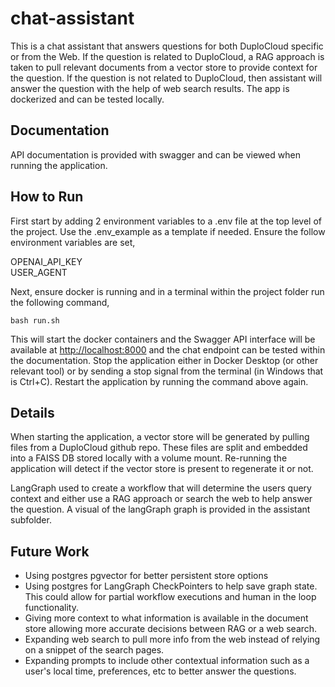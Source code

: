 # chat-assistant

This is a chat assistant that answers questions for both DuploCloud specific or from the Web. If the question is related to DuploCloud, a RAG approach is taken to pull relevant documents from a vector store to provide context for the question. If the question is not related to DuploCloud, then assistant will answer the question with the help of web search results. The app is dockerized and can be tested locally.

## Documentation
API documentation is provided with swagger and can be viewed when running the application.

## How to Run
First start by adding 2 environment variables to a .env file at the top level of the project. Use the .env_example as a template if needed. Ensure the follow environment variables are set,

OPENAI_API_KEY  
USER_AGENT  

Next, ensure docker is running and in a terminal within the project folder run the following command,

```
bash run.sh
```

This will start the docker containers and the Swagger API interface will be available at [http://localhost:8000](http://localhost:8000) and the chat endpoint can be tested within the documentation. Stop the application either in Docker Desktop (or other relevant tool) or by sending a stop signal from the terminal (in Windows that is Ctrl+C). Restart the application by running the command above again.

## Details
When starting the application, a vector store will be generated by pulling files from a DuploCloud github repo. These files are split and embedded into a FAISS DB stored locally with a volume mount. Re-running the application will detect if the vector store is present to regenerate it or not. 

LangGraph used to create a workflow that will determine the users query context and either use a RAG approach or search the web to help answer the question. A visual of the langGraph graph is provided in the assistant subfolder.

## Future Work

- Using postgres pgvector for better persistent store options
- Using postgres for LangGraph CheckPointers to help save graph state. This could allow for partial workflow executions and human in the loop functionality.
- Giving more context to what information is available in the document store allowing more accurate decisions between RAG or a web search.
- Expanding web search to pull more info from the web instead of relying on a snippet of the search pages. 
- Expanding prompts to include other contextual information such as a user's local time, preferences, etc to better answer the questions.